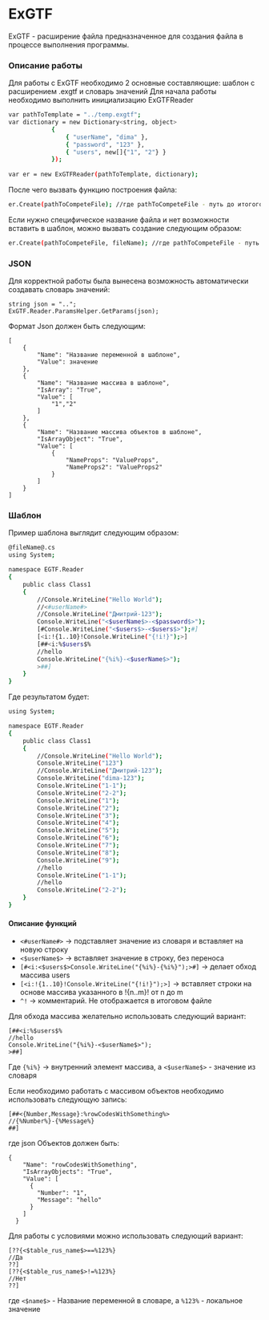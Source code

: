 # ExGTF
ExGTF - расширение файла предназначенное для создания файла в процессе выполнения программы.

### Описание работы
Для работы с ExGTF необходимо 2 основные составляющие: шаблон с расширением .exgtf и словарь значений
Для начала работы необходимо выполнить инициализацию ExGTFReader
```sh
var pathToTemplate = "../temp.exgtf";
var dictionary = new Dictionary<string, object>
            {
                { "userName", "dima" }, 
                { "password", "123" }, 
                { "users", new[]{"1", "2"} }
            });
            
var er = new ExGTFReader(pathToTemplate, dictionary);
```
После чего вызвать функцию построения файла:
```sh
er.Create(pathToCompeteFile); //где pathToCompeteFile - путь до итогого выражения
```
Если нужно специфическое название файла и нет возможности вставить в шаблон, можно вызвать создание следующим образом:
```sh
er.Create(pathToCompeteFile, fileName); //где pathToCompeteFile - путь до итогого выражения
```
### JSON

Для корректной работы была вынесена возможность автоматически создавать словарь значений:
```
string json = "..";
ExGTF.Reader.ParamsHelper.GetParams(json);
```
Формат Json должен быть следующим:
```
[
    {
        "Name": "Название переменной в шаблоне",
        "Value": значение
    },
    {
        "Name": "Название массива в шаблоне",
        "IsArray": "True",
        "Value": [
            "1","2"
        ]
    },
    {
        "Name": "Название массива объектов в шаблоне",
        "IsArrayObject": "True",
        "Value": [
            {
                "NameProps": "ValueProps",
                "NameProps2": "ValueProps2"
            }
        ] 
    }
]
```

### Шаблон
Пример шаблона выглядит следующим образом:
```sh
@fileName@.cs
using System;

namespace EGTF.Reader
{
    public class Class1
    {
        //Console.WriteLine("Hello World");
        //<#userName#>
        //Console.WriteLine("Дмитрий-123");
        Console.WriteLine("<$userName$>-<$password$>");
        [#Console.WriteLine("<$users$>-<$users$>");#]
        [<i:!{1..10}!Console.WriteLine("{!i!}");>]
        [##<i:%$users$%
        //hello
        Console.WriteLine("{%i%}-<$userName$>");
        >##]
    }
}
```
Где результатом будет:
```sh
using System;

namespace EGTF.Reader
{
    public class Class1
    {
        //Console.WriteLine("Hello World");
        Console.WriteLine("123")
        //Console.WriteLine("Дмитрий-123");
        Console.WriteLine("dima-123");
        Console.WriteLine("1-1");
        Console.WriteLine("2-2");
        Console.WriteLine("1");
        Console.WriteLine("2");
        Console.WriteLine("3");
        Console.WriteLine("4");
        Console.WriteLine("5");
        Console.WriteLine("6");
        Console.WriteLine("7");
        Console.WriteLine("8");
        Console.WriteLine("9");
        //hello
        Console.WriteLine("1-1");
        //hello
        Console.WriteLine("2-2");
    }
}
```

#### Описание функций
* ```<#userName#>``` -> подставляет значение из словаря и вставляет на новую строку
* ```<$userName$>``` -> вставляет значение в строку, без переноса
* ```[#<i:<$users$>Console.WriteLine("{%i%}-{%i%}");>#]``` -> делает обход массива users
* ```[<i:!{1..10}!Console.WriteLine("{!i!}");>]``` -> вставляет строки на основе массива указанного в !{n..m}! от n до m
* ```^!``` -> комментарий. Не отображается в итоговом файле

Для обхода массива желательно использовать следующий вариант:
 ```
[##<i:%$users$%
//hello
Console.WriteLine("{%i%}-<$userName$>");
>##]
``` 
Где ```{%i%}``` -> внутренний элемент массива, а ```<$userName$>``` - значение из словаря

Если необходимо работать с массивом объектов необходимо использовать следующую запись:
```
[##<{Number,Message}:%rowCodesWithSomething%>
//{%Number%}-{%Message%}
##]
```
где json Объектов должен быть:
```
{
    "Name": "rowCodesWithSomething",
    "IsArrayObjects": "True",
    "Value": [
      {
        "Number": "1",
        "Message": "hello"
      }
    ]
  }
```

Для работы с условиями можно использовать следующий вариант:
```
[??{<$table_rus_name$>==%123%}
//Да
??]
[??{<$table_rus_name$>!=%123%}
//Нет
??]
```
где ```<$name$>``` - Название переменной в словаре, а ```%123%``` - локальное значение 